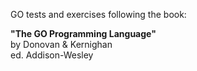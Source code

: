GO tests and exercises following the book:

**"The GO Programming Language"** \
by Donovan & Kernighan \
ed. Addison-Wesley
